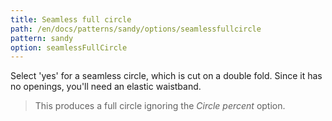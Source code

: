 ```yaml
---
title: Seamless full circle
path: /en/docs/patterns/sandy/options/seamlessfullcircle
pattern: sandy
option: seamlessFullCircle
---
```


Select 'yes' for a seamless circle, which is cut on a double fold. 
Since it has no openings, you'll need an elastic waistband. 

> This produces a full circle ignoring the *Circle percent* option.
